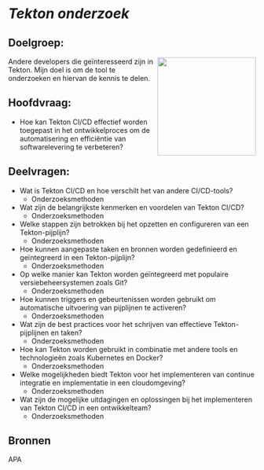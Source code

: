 # *Tekton onderzoek*

## Doelgroep:
<img src="https://tekton.dev/images/tekton-horizontal-color.png" width="200>" align="right">

Andere developers die geïnteresseerd zijn in Tekton. Mijn doel is om de tool te onderzoeken en hiervan de kennis te delen.
## Hoofdvraag:
- Hoe kan Tekton CI/CD effectief worden toegepast in het ontwikkelproces om de automatisering en efficiëntie van softwarelevering te verbeteren?

## Deelvragen:

- Wat is Tekton CI/CD en hoe verschilt het van andere CI/CD-tools?
    - Onderzoeksmethoden
- Wat zijn de belangrijkste kenmerken en voordelen van Tekton CI/CD?
    - Onderzoeksmethoden
- Welke stappen zijn betrokken bij het opzetten en configureren van een Tekton-pijplijn?
    - Onderzoeksmethoden
- Hoe kunnen aangepaste taken en bronnen worden gedefinieerd en geïntegreerd in een Tekton-pijplijn?
    - Onderzoeksmethoden
- Op welke manier kan Tekton worden geïntegreerd met populaire versiebeheersystemen zoals Git?
    - Onderzoeksmethoden
- Hoe kunnen triggers en gebeurtenissen worden gebruikt om automatische uitvoering van pijplijnen te activeren?
    - Onderzoeksmethoden
- Wat zijn de best practices voor het schrijven van effectieve Tekton-pijplijnen en taken?
    - Onderzoeksmethoden
- Hoe kan Tekton worden gebruikt in combinatie met andere tools en technologieën zoals Kubernetes en Docker?
    - Onderzoeksmethoden
- Welke mogelijkheden biedt Tekton voor het implementeren van continue integratie en implementatie in een cloudomgeving?
    - Onderzoeksmethoden
- Wat zijn de mogelijke uitdagingen en oplossingen bij het implementeren van Tekton CI/CD in een ontwikkelteam?
    - Onderzoeksmethoden

## Bronnen
APA
